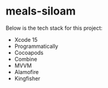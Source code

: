 # meals-siloam

Below is the tech stack for this project:
- Xcode 15
- Programmatically
- Cocoapods
- Combine
- MVVM
- Alamofire
- Kingfisher

